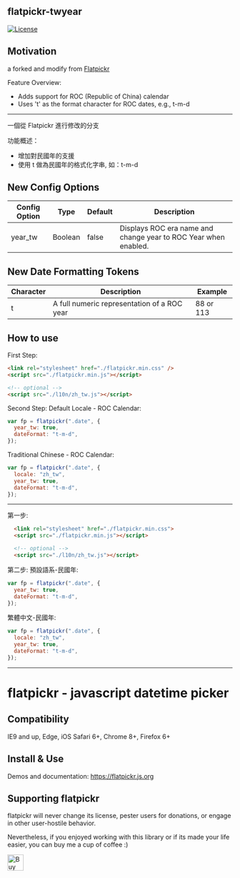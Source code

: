 ## flatpickr-twyear

<!-- [![npm version](https://badge.fury.io/js/flatpickr.svg)](https://www.npmjs.com/package/flatpickr) -->

[![License](https://img.shields.io/badge/license-MIT-blue.svg?style=plastic)](https://raw.githubusercontent.com/flatpickr/flatpickr/master/LICENSE.md)

## Motivation

a forked and modify from [Flatpickr](https://flatpickr.js.org/)

Feature Overview:

- Adds support for ROC (Republic of China) calendar
- Uses 't' as the format character for ROC dates, e.g., t-m-d

---

<zh-TW>

一個從 Flatpickr 進行修改的分支

功能概述：

- 增加對民國年的支援
- 使用 t 做為民國年的格式化字串, 如：t-m-d

</zh-TW>

## New Config Options

| Config Option | Type    | Default | Description                                                     |
| ------------- | ------- | ------- | --------------------------------------------------------------- |
| year_tw       | Boolean | false   | Displays ROC era name and change year to ROC Year when enabled. |

## New Date Formatting Tokens

| Character | Description                                 | Example   |
| --------- | ------------------------------------------- | --------- |
| t         | A full numeric representation of a ROC year | 88 or 113 |

## How to use

First Step:

```html
<link rel="stylesheet" href="./flatpickr.min.css" />
<script src="./flatpickr.min.js"></script>

<!-- optional -->
<script src="./l10n/zh_tw.js"></script>
```

Second Step:
Default Locale - ROC Calendar:

```javascript
var fp = flatpickr(".date", {
  year_tw: true,
  dateFormat: "t-m-d",
});
```

Traditional Chinese - ROC Calendar:

```javascript
var fp = flatpickr(".date", {
  locale: "zh_tw",
  year_tw: true,
  dateFormat: "t-m-d",
});
```

---

<zh-TW>
第一步: 
  
```html
  <link rel="stylesheet" href="./flatpickr.min.css">
  <script src="./flatpickr.min.js"></script>

  <!-- optional -->
  <script src="./l10n/zh_tw.js"></script>

````

第二步:
預設語系-民國年:
```javascript
var fp = flatpickr(".date", {
  year_tw: true,
  dateFormat: "t-m-d",
});
````

繁體中文-民國年:
```javascript
var fp = flatpickr(".date", {
  locale: "zh_tw",
  year_tw: true,
  dateFormat: "t-m-d",
});
```

</zh-TW>

---

# flatpickr - javascript datetime picker

## Compatibility

IE9 and up, Edge, iOS Safari 6+, Chrome 8+, Firefox 6+

## Install & Use

Demos and documentation: https://flatpickr.js.org

## Supporting flatpickr

flatpickr will never change its license, pester users for donations, or engage in other user-hostile behavior.

Nevertheless, if you enjoyed working with this library or if its made your life easier, you can buy me a cup of coffee :)

<a href='https://ko-fi.com/A3381DJ9' target='_blank'><img height='36' style='border:0px;height:36px;' src='https://az743702.vo.msecnd.net/cdn/kofi4.png?v=0' border='0' alt='Buy Me a Coffee at ko-fi.com' /></a>
